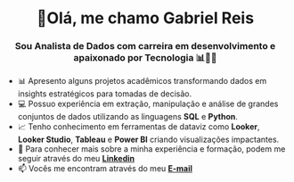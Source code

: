 <h1 align="center"> 👋Olá, me chamo Gabriel Reis</h1>
<h3 align="center"> Sou Analista de Dados com carreira em desenvolvimento e apaixonado por Tecnologia 📊👨‍💻 </h3>

- 📊 Apresento alguns projetos acadêmicos transformando dados em insights estratégicos para tomadas de decisão.
- 💻 Possuo experiência em extração, manipulação e análise de grandes conjuntos de dados utilizando as linguagens **SQL** e **Python**.
- 📈 Tenho conhecimento em ferramentas de dataviz como **Looker**, **Looker Studio**, **Tableau** e **Power BI** criando visualizações impactantes.
- 📄 Para conhecer mais sobre a minha experiência e formação, podem me seguir através do meu **[Linkedin](https://www.linkedin.com/in/gabrielreisdourado/)**
- 📫 Vocês me encontram através do meu **[E-mail](gabrielreisdourado10@gmail.com)**

<!---
GabrielR10/GabrielR10 is a ✨ special ✨ repository because its `README.md` (this file) appears on your GitHub profile.
You can click the Preview link to take a look at your changes.
--->









